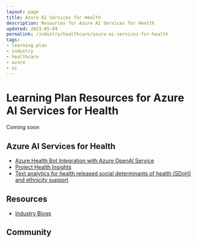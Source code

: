 ```yaml
---
layout: page
title: Azure AI Services for Health
description: Resources for Azure AI Services for Health
updated: 2023-05-04
permalink: /industry/healthcare/azure-ai-services-for-health
tags:
- learning plan
- industry
- healthcare
- azure
- ai
---
```


# Learning Plan Resources for Azure AI Services for Health

Coming soon


## Azure AI Services for Health

* [Azure Health Bot Integration with Azure OpenAI Service](https://techcommunity.microsoft.com/t5/healthcare-and-life-sciences/extending-azure-health-bot-with-azure-openai-service/ba-p/3792560)
* [Project Health Insights](https://learn.microsoft.com/en-us/azure/azure-health-insights/overview)
* [Text analytics for health released social determinants of health (SDoH) and ethnicity support](https://learn.microsoft.com/en-us/legal/cognitive-services/language-service/transparency-note-health)


## Resources

* [Industry Blogs](https://cloudblogs.microsoft.com/industry-blog/)

## Community


